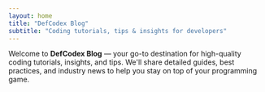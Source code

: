 ```yaml
---
layout: home
title: "DefCodex Blog"
subtitle: "Coding tutorials, tips & insights for developers"
---
```


Welcome to **DefCodex Blog** — your go-to destination for high-quality coding tutorials, insights, and tips. We'll share detailed guides, best practices, and industry news to help you stay on top of your programming game.
